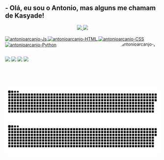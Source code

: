 ## - Olá, eu sou o Antonio, mas alguns me chamam de Kasyade!

<div align="center">
  <a href = " https://github.com/antonioarcanjo "   >
  <img height="180em" src="https://github-readme-stats.vercel.app/api?username=antonioarcanjo&show_icons =true &theme =moltack &include_all_commits =true &count_private =true"/>
  <img height="180em" src="https://github-readme-stats.vercel.app/api/top-langs/?username=antonioarcanjo&layout=compact&langs_count=7&theme=moltack"/>
</div>
<div style="display: inline_block"><br>
  <img align="center" alt="antonioarcanjo-Js" height="30" width="40" src="https://cdn.jsdelivr.net/gh/devicons/devicon/icons/javascript/javascript-plain.svg">
  <img align="center" alt="antonioarcanjo-HTML" height="30" width="40" src="https://cdn.jsdelivr.net/gh/devicons/devicon/icons/html5/html5-plain.svg">
  <img align="center" alt="antonioarcanjo-CSS" height="30" width="40" src="https://cdn.jsdelivr.net/gh/devicons/devicon/icons/css3/css3-plain.svg">
  <img align="center" alt="antonioarcanjo-Python" height="30" width="40" src="https://cdn.jsdelivr.net/gh/devicons/devicon/icons/python/python-original.svg">
  <img align="right" alt="antonioarcanjo-pic" height="150" style="border-radius:50px;" src="https://media.discordapp.net/attachments/994234466828558476/994243440558751764/download20220703110712.png">
</div>
  
  ##
 
<div>
  <a href="https://instagram.com/alwaystoxic" target="_blank"><img src="https://img.shields.io/badge/-Instagram-%23E4405F?style=for-the-badge&logo=instagram&logoColor=white" target="_blank"></a>
 <a href="https://discord.gg/rqZtpyvqWr" target="_blank"><img src="https://img.shields.io/badge/Discord-7289DA?style=for-the-badge&logo=discord&logoColor=white" target="_blank"></a> 
  <a href="mailto:antonioarcanjoff@gmail.com"><img src="https://img.shields.io/badge/Gmail-D14836?style=for-the-badge&logo=gmail&logoColor=white" target="_blank"></a>
  <a href="https://www.linkedin.com/in/antonio-silva999" target="_blank"><img src="https://img.shields.io/badge/-LinkedIn-%230077B5? style=for-the-badge&logo=linkedin&logoColor=white" target="_blank"></a> 
  
![github contribuição grid snake animação](https://github.com/antonioarcanjo/antonioarcanjo/blob/output/github-contribution-grid-snake.svg#gh-dark-mode-only)![github contribuição grid snake animação ](https://github.com/antonioarcanjo/antonioarcanjo/blob/output/github-contribution-grid-snake.svg#gh-light-mode-only)


</div>
